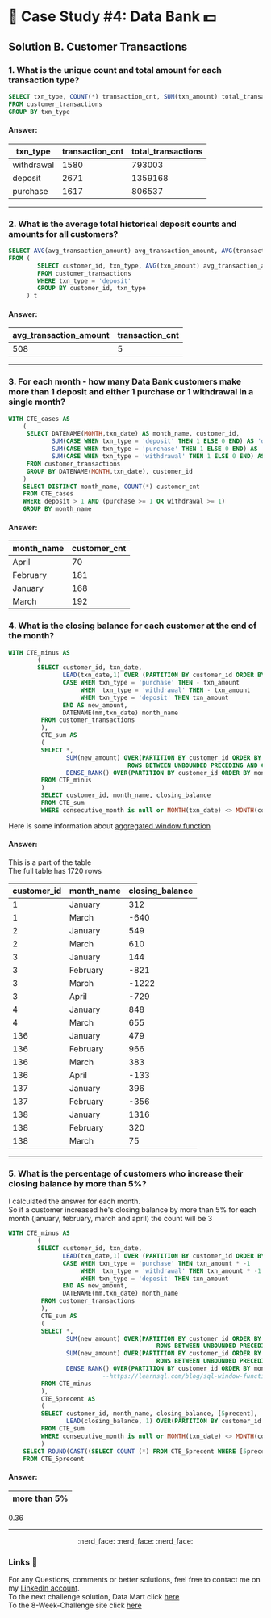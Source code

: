 # :bank: Case Study #4: Data Bank :dollar:		

## Solution B. Customer Transactions

### 1. What is the unique count and total amount for each transaction type?

````sql
SELECT txn_type, COUNT(*) transaction_cnt, SUM(txn_amount) total_transactions
FROM customer_transactions
GROUP BY txn_type
````

#### Answer:
txn_type | transaction_cnt |  total_transactions
-- | -- | --
withdrawal	|1580	|793003
deposit	        |2671	|1359168
purchase	|1617	|806537


***

### 2. What is the average total historical deposit counts and amounts for all customers?

````sql
SELECT AVG(avg_transaction_amount) avg_transaction_amount, AVG(transaction_cnt) transaction_cnt
FROM (
		SELECT customer_id, txn_type, AVG(txn_amount) avg_transaction_amount, COUNT(*) transaction_cnt
		FROM customer_transactions
		WHERE txn_type = 'deposit'
		GROUP BY customer_id, txn_type
	 ) t
````
#### Answer:

avg_transaction_amount | transaction_cnt 
-- | -- 
508	|5

***
### 3. For each month - how many Data Bank customers make more than 1 deposit and either 1 purchase or 1 withdrawal in a single month?

````sql
WITH CTE_cases AS
	(
	 SELECT DATENAME(MONTH,txn_date) AS month_name, customer_id,
	  	    SUM(CASE WHEN txn_type = 'deposit' THEN 1 ELSE 0 END) AS 'deposit',
		    SUM(CASE WHEN txn_type = 'purchase' THEN 1 ELSE 0 END) AS 'purchase',
		    SUM(CASE WHEN txn_type = 'withdrawal' THEN 1 ELSE 0 END) AS 'withdrawal'
	 FROM customer_transactions
	 GROUP BY DATENAME(MONTH,txn_date), customer_id
	)
	SELECT DISTINCT month_name, COUNT(*) customer_cnt
	FROM CTE_cases
	WHERE deposit > 1 AND (purchase >= 1 OR withdrawal >= 1)
	GROUP BY month_name
````
#### Answer:

month_name | customer_cnt 
-- | -- 
April	|70
February|	181
January|	168
March|	192

### 4. What is the closing balance for each customer at the end of the month?

````sql
WITH CTE_minus AS
		(
		SELECT customer_id, txn_date,
			   LEAD(txn_date,1) OVER (PARTITION BY customer_id ORDER BY txn_date) AS consecutive_month,
		 	   CASE WHEN txn_type = 'purchase' THEN - txn_amount
				    WHEN  txn_type = 'withdrawal' THEN - txn_amount
					WHEN txn_type = 'deposit' THEN txn_amount
			   END AS new_amount,
			   DATENAME(mm,txn_date) month_name
		 FROM customer_transactions
		 ),
		 CTE_sum AS
		 (
		 SELECT *,
			    SUM(new_amount) OVER(PARTITION BY customer_id ORDER BY txn_date 
								 ROWS BETWEEN UNBOUNDED PRECEDING AND CURRENT ROW) AS closing_balance,
				DENSE_RANK() OVER(PARTITION BY customer_id ORDER BY month_name ) AS rank
		 FROM CTE_minus 
		 )
		 SELECT customer_id, month_name, closing_balance
		 FROM CTE_sum
		 WHERE consecutive_month is null or MONTH(txn_date) <> MONTH(consecutive_month)
````

Here is some information about [aggregated window function](https://learnsql.com/blog/sql-window-functions-rows-clause/)

#### Answer:
This is a part of the table<br/>
The full table has 1720 rows

customer_id | month_name | closing_balance
--  | -- | ---
1|	January|	312
1|	March|	-640
2|	January|	549
2|	March	|610
3|	January	|144
3|	February|	-821
3|	March	|-1222
3|	April	|-729
4|	January	|848
4|	March	|655
136|	January|	479
136|	February|	966
136|	March|	383
136|	April|	-133
137|	January|	396
137|	February|	-356
138|	January|	1316
138|	February|	320
138|	March	|75

***

### 5. What is the percentage of customers who increase their closing balance by more than 5%?

I calculated the answer for each month.<br/>
So if a customer increased he's closing balance by more than 5% for each month (january, february, march and april) the count will be 3

````sql
WITH CTE_minus AS
		(
		SELECT customer_id, txn_date,
			   LEAD(txn_date,1) OVER (PARTITION BY customer_id ORDER BY txn_date) AS consecutive_month,
		 	   CASE WHEN txn_type = 'purchase' THEN txn_amount * -1
				    WHEN  txn_type = 'withdrawal' THEN txn_amount * -1
					WHEN txn_type = 'deposit' THEN txn_amount
			   END AS new_amount,
			   DATENAME(mm,txn_date) month_name
		 FROM customer_transactions
		 ),
		 CTE_sum AS
		 (
		 SELECT *,
			    SUM(new_amount) OVER(PARTITION BY customer_id ORDER BY txn_date 
								         ROWS BETWEEN UNBOUNDED PRECEDING AND CURRENT ROW) AS closing_balance,
				SUM(new_amount) OVER(PARTITION BY customer_id ORDER BY txn_date 
								         ROWS BETWEEN UNBOUNDED PRECEDING AND CURRENT ROW) * 1.05 AS '5precent',
				DENSE_RANK() OVER(PARTITION BY customer_id ORDER BY month_name ) AS rank
						  --https://learnsql.com/blog/sql-window-functions-rows-clause/
		 FROM CTE_minus 
		 ),
		 CTE_5precent AS
		 (
		 SELECT customer_id, month_name, closing_balance, [5precent],
				LEAD(closing_balance, 1) OVER(PARTITION BY customer_id ORDER BY month_name) AS next_month	
		 FROM CTE_sum
		 WHERE consecutive_month is null or MONTH(txn_date) <> MONTH(consecutive_month)
		 )
	SELECT ROUND(CAST((SELECT COUNT (*) FROM CTE_5precent WHERE [5precent] <= next_month) AS FLOAT)/ COUNT(*),2) AS 'more than 5%'
	FROM CTE_5precent 
````
#### Answer:
more than 5% | 
-- |
0.36


 
***

<p align="center">
  :nerd_face:	:nerd_face:	:nerd_face:	
</p>

### Links :link:

For any Questions, comments or better solutions, feel free to contact me on my [LinkedIn account](https://www.linkedin.com/in/yair-teshuva/).<br/>
To the next challenge solution, Data Mart click [here](https://github.com/yairtes/The-8-Week-SQL-Challenge/blob/main/Case%20Study%20%235%20-%20Data%20Mart/1.%20Data%20Cleansing%20Steps.md)<br/>
To the 8-Week-Challenge site click [here](https://8weeksqlchallenge.com/case-study-1/)

